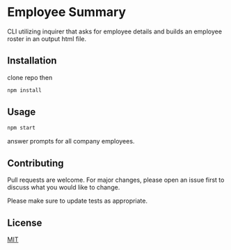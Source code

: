 # Employee Summary
CLI utilizing inquirer that asks for employee details and builds an employee roster in an output html file.

## Installation

clone repo then 

```bash
npm install
```

## Usage

```node.js
npm start
```

answer prompts for all company employees.

## Contributing
Pull requests are welcome. For major changes, please open an issue first to discuss what you would like to change.

Please make sure to update tests as appropriate.

## License
[MIT](https://choosealicense.com/licenses/mit/)
